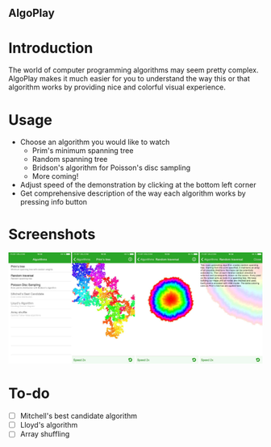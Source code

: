 ## AlgoPlay
# Introduction
The world of computer programming algorithms may seem pretty complex. AlgoPlay makes it much easier for you to understand the way this or that algorithm works by providing nice and colorful visual experience.
# Usage
* Choose an algorithm you would like to watch
    * Prim's minimum spanning tree
    * Random spanning tree
    * Bridson's algorithm for Poisson's disc sampling
    * More coming!
* Adjust speed of the demonstration by clicking at the bottom left corner
* Get comprehensive description of the way each algorithm works by pressing info button

# Screenshots
![AlgoPlayScreenshot](Images/github_screens.jpg)
# To-do
- [ ] Mitchell's best candidate algorithm
- [ ] Lloyd's algorithm
- [ ] Array shuffling
